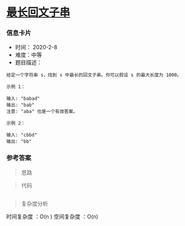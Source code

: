 # [最长回文子串](https://leetcode-cn.com/problems/longest-palindromic-substring/)

### 信息卡片

- 时间： 2020-2-8
- 难度：中等
- 题目描述：

```
给定一个字符串 s，找到 s 中最长的回文子串。你可以假设 s 的最大长度为 1000。

示例 1：

输入: "babad"
输出: "bab"
注意: "aba" 也是一个有效答案。

示例 2：

输入: "cbbd"
输出: "bb"
```



### 参考答案

> 思路



> 代码

```java

```



> 复杂度分析

时间复杂度 ：O(n )
空间复杂度 ：O(n) 


